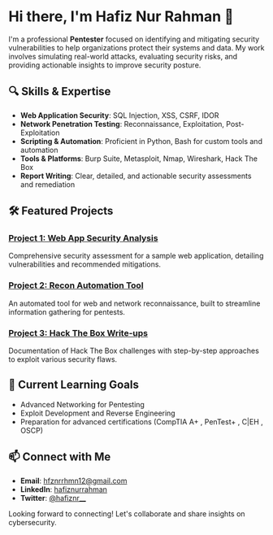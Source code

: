 # Hi there, I'm Hafiz Nur Rahman 👋

I'm a professional **Pentester** focused on identifying and mitigating security vulnerabilities to help organizations protect their systems and data. My work involves simulating real-world attacks, evaluating security risks, and providing actionable insights to improve security posture.

## 🔍 Skills & Expertise

- **Web Application Security**: SQL Injection, XSS, CSRF, IDOR
- **Network Penetration Testing**: Reconnaissance, Exploitation, Post-Exploitation
- **Scripting & Automation**: Proficient in Python, Bash for custom tools and automation
- **Tools & Platforms**: Burp Suite, Metasploit, Nmap, Wireshark, Hack The Box
- **Report Writing**: Clear, detailed, and actionable security assessments and remediation

## 🛠️ Featured Projects

### [Project 1: Web App Security Analysis](https://github.com/yourusername/project1)
Comprehensive security assessment for a sample web application, detailing vulnerabilities and recommended mitigations.

### [Project 2: Recon Automation Tool](https://github.com/yourusername/project2)
An automated tool for web and network reconnaissance, built to streamline information gathering for pentests.

### [Project 3: Hack The Box Write-ups](https://github.com/yourusername/project3)
Documentation of Hack The Box challenges with step-by-step approaches to exploit various security flaws.

## 🌱 Current Learning Goals
- Advanced Networking for Pentesting
- Exploit Development and Reverse Engineering
- Preparation for advanced certifications (CompTIA A+ , PenTest+ , C|EH , OSCP)

## 📫 Connect with Me
- **Email**: hfznrrhmn12@gmail.com
- **LinkedIn**: [hafiznurrahman](https://linkedin.com/in/hafiznurrahman)
- **Twitter**: [@hafiznr__](https://twitter.com/hafiznr__)

Looking forward to connecting! Let's collaborate and share insights on cybersecurity.

